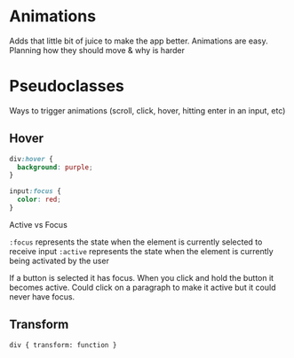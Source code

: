 # Animations
Adds that little bit of juice to make the app better. Animations are easy. Planning how they should move & why is harder

# Pseudoclasses
Ways to trigger animations (scroll, click, hover, hitting enter in an input, etc)

## Hover

```css
div:hover {
  background: purple;
}

input:focus {
  color: red;
}
```

Active vs Focus

`:focus` represents the state when the element is currently selected to receive input
`:active` represents the state when the element is currently being activated by the user

If a button is selected it has focus. When you click and hold the button it becomes active. Could click on a paragraph to make it active but it could never have focus.

## Transform

`div { transform: function } `
